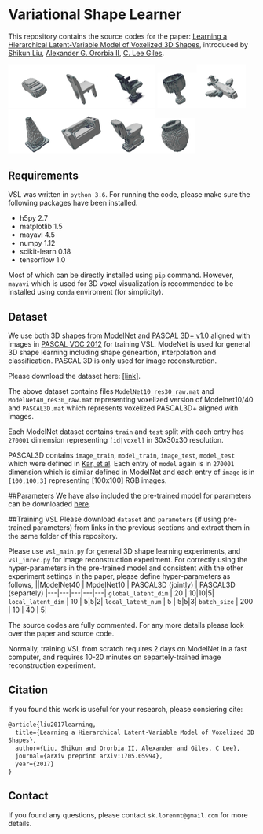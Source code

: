 # Variational Shape Learner

This repository contains the source codes for the paper: [Learning a Hierarchical Latent-Variable Model of Voxelized 3D Shapes](https://arxiv.org/abs/1705.05994), introduced by [Shikun Liu](http://shikun.io/),  [Alexander G. Ororbia II](http://www.personal.psu.edu/ago109/), [C. Lee Giles](https://clgiles.ist.psu.edu/).

<img src="plots/vis_1.png"  width="100px"/><img src="plots/vis_2.png"  width="100px"/><img src="plots/vis_3.png"  width="100px"/>
<img src="plots/vis_4.png"  width="80px"/><img src="plots/vis_5.png"  width="100px"/><img src="plots/vis_6.png"  width="100px"/><img src="plots/vis_7.png"  width="100px"/><img src="plots/vis_8.png"  width="100px"/><img src="plots/vis_9.png"  width="80px"/>

## Requirements
VSL was written in `python 3.6`. For running the code, please make sure the following packages have been installed.
- h5py 2.7
- matplotlib 1.5
- mayavi 4.5
- numpy 1.12
- scikit-learn 0.18
- tensorflow 1.0

Most of which can be directly installed using `pip` command. However, `mayavi` which is used for 3D voxel visualization is recommended to be installed using `conda` enviroment (for simplicity).

## Dataset
We use both 3D shapes from [ModelNet](http://modelnet.cs.princeton.edu/) and [PASCAL 3D+ v1.0](http://cvgl.stanford.edu/projects/pascal3d.html) aligned with images in [PASCAL VOC 2012](http://host.robots.ox.ac.uk/pascal/VOC/voc2012/index.html) for training VSL. ModeNet is used for general 3D shape learning including shape geneartion, interpolation and classification. PASCAL 3D is only used for image reconsturction.

Please download the dataset here: [[link]](https://www.dropbox.com/s/sk756qif5tfk9w3/dataset.zip?dl=0).

The above dataset contains files `ModelNet10_res30_raw.mat` and `ModelNet40_res30_raw.mat` representing voxelized version of Modelnet10/40 and  `PASCAL3D.mat` which represents voxelized PASCAL3D+ aligned with images.

Each ModelNet dataset contains `train` and `test` split with each entry has `270001` dimension representing `[id|voxel]` in 30x30x30 resolution.

PASCAL3D contains `image_train`, `model_train`, `image_test`, `model_test` which were defined in [Kar, et al](https://github.com/akar43/CategoryShapes). Each entry of `model` again is in `270001` dimension which is similar defined in ModelNet and each entry of `image` is in `[100,100,3]` representing [100x100] RGB images.

##Parameters
We have also included the pre-trained model for parameters can be downloaded [here](https://www.dropbox.com/s/pz5kqi8guq0jxgm/parameters.zip?dl=0).

##Training VSL
Please download `dataset` and `parameters` (if using pre-trained parameters) from links in the previous sections and extract them in the same folder of this repository.

Please use `vsl_main.py` for general 3D shape learning experiments, and `vsl_imrec.py` for image reconstruction experiment. For correctly using the hyper-parameters in the pre-trained model and consistent with the other experiment settings in the paper, please define hyper-parameters as follows,
||ModelNet40 | ModelNet10 | PASCAL3D (jointly) | PASCAL3D (separtely)
|---|---|---|---|---|
`global_latent_dim` | 20 | 10|10|5|
`local_latent_dim` | 10 | 5|5|2|
`local_latent_num` | 5 | 5|5|3|
`batch_size` | 200 | 10 | 40 | 5|

The source codes are fully commented. For any more details please look over the paper and source code.

Normally, training VSL from scratch requires 2 days on ModelNet in a fast computer, and requires 10-20 minutes on separtely-trained image reconstruction experiment.


## Citation
If you found this work is useful for your research, please consiering cite:

```
@article{liu2017learning,
  title={Learning a Hierarchical Latent-Variable Model of Voxelized 3D Shapes},
  author={Liu, Shikun and Ororbia II, Alexander and Giles, C Lee},
  journal={arXiv preprint arXiv:1705.05994},
  year={2017}
}
```

## Contact
If you found any questions, please contact `sk.lorenmt@gmail.com` for more details.
